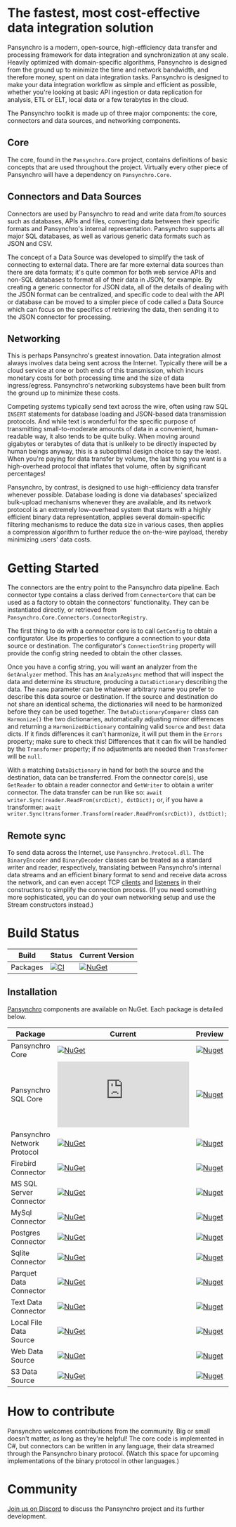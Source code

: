 # The fastest, most cost-effective data integration solution
Pansynchro is a modern, open-source, high-efficiency data transfer and processing framework for data integration and synchronization at any scale.  Heavily optimized with domain-specific algorithms, Pansynchro is designed from the ground up to minimize the time and network bandwidth, and therefore money, spent on data integration tasks.  Pansynchro is designed to make your data integration workflow as simple and efficient as possible, whether you're looking at basic API ingestion or data replication for analysis, ETL or ELT, local data or a few terabytes in the cloud.

The Pansynchro toolkit is made up of three major components: the core, connectors and data sources, and networking components.

## Core
The core, found in the `Pansynchro.Core` project, contains definitions of basic concepts that are used throughout the project.  Virtually every other piece of Pansynchro will have a dependency on `Pansynchro.Core`.

## Connectors and Data Sources
Connectors are used by Pansynchro to read and write data from/to sources such as databases, APIs and files, converting data between their specific formats and Pansynchro's internal representation.  Pansynchro supports all major SQL databases, as well as various generic data formats such as JSON and CSV.

The concept of a Data Source was developed to simplify the task of connecting to external data.  There are far more external data sources than there are data formats; it's quite common for both web service APIs and non-SQL databases to format all of their data in JSON, for example.  By creating a generic connector for JSON data, all of the details of dealing with the JSON format can be centralized, and specific code to deal with the API or database can be moved to a simpler piece of code called a Data Source which can focus on the specifics of retrieving the data, then sending it to the JSON connector for processing.

## Networking
This is perhaps Pansynchro's greatest innovation.  Data integration almost always involves data being sent across the Internet.  Typically there will be a cloud service at one or both ends of this transmission, which incurs monetary costs for both processing time and the size of data ingress/egress.  Pansynchro's networking subsystems have been built from the ground up to minimize these costs.

Competing systems typically send text across the wire, often using raw SQL `INSERT` statements for database loading and JSON-based data transmission protocols.  And while text is wonderful for the specific purpose of transmitting small-to-moderate amounts of data in a convenient, human-readable way, it also tends to be quite bulky.  When moving around gigabytes or terabytes of data that is unlikely to be directly inspected by human beings anyway, this is a suboptimal design choice to say the least.   When you're paying for data transfer by volume, the last thing you want is a high-overhead protocol that inflates that volume, often by significant percentages!

Pansynchro, by contrast, is designed to use high-efficiency data transfer whenever possible.  Database loading is done via databases' specialized bulk-upload mechanisms whenever they are available, and its network protocol is an extremely low-overhead system that starts with a highly efficient binary data representation, applies several domain-specific filtering mechanisms to reduce the data size in various cases, then applies a compression algorithm to further reduce the on-the-wire payload, thereby minimizing users' data costs.

# Getting Started

The connectors are the entry point to the Pansynchro data pipeline.  Each connector type contains a class derived from `ConnectorCore` that can be used as a factory to obtain the connectors' functionality.  They can be instantiated directly, or retrieved from `Pansynchro.Core.Connectors.ConnectorRegistry`.

The first thing to do with a connector core is to call `GetConfig` to obtain a configurator.  Use its properties to configure a connection to your data source or destination.  The configurator's `ConnectionString` property will provide the config string needed to obtain the other classes.

Once you have a config string, you will want an analyzer from the `GetAnalyzer` method.  This has an `AnalyzeAsync` method that will inspect the data and determine its structure, producing a `DataDictionary` describing the data.  The `name` parameter can be whatever arbitrary name you prefer to describe this data source or destination.  If the source and destination do not share an identical schema, the dictionaries will need to be harmonized before they can be used together.  The `DataDictionaryComparer` class can `Harmonize()` the two dictionaries, automatically adjusting minor differences and returning a `HarmonizedDictionary` containing valid `Source` and `Dest` data dicts.  If it finds differences it can't harmonize, it will put them in the `Errors` property; make sure to check this!  Differences that it can fix will be handled by the `Transformer` property; if no adjustments are needed then `Transformer` will be `null`.

With a matching `DataDictionary` in hand for both the source and the destination, data can be transferred.  From the connector core(s), use `GetReader` to obtain a reader connector and `GetWriter` to obtain a writer connector.  The data transfer can be run like so:
`await writer.Sync(reader.ReadFrom(srcDict), dstDict);`
or, if you have a transformer:
`await writer.Sync(transformer.Transform(reader.ReadFrom(srcDict)), dstDict);`

## Remote sync

To send data across the Internet, use `Pansynchro.Protocol.dll`.  The `BinaryEncoder` and `BinaryDecoder` classes can be treated as a standard writer and reader, respectively, translating between Pansynchro's internal data streams and an efficient binary format to send and receive data across the network, and can even accept TCP [clients](https://docs.microsoft.com/en-us/dotnet/api/system.net.sockets.tcpclient?view=net-6.0) and [listeners](https://docs.microsoft.com/en-us/dotnet/api/system.net.sockets.tcplistener?view=net-6.0) in their constructors to simplify the connection process.  (If you need something more sophisticated, you can do your own networking setup and use the Stream constructors instead.)

# Build Status

| Build | Status | Current Version |
| ------ | ------ | ------ |
| Packages | [![CI](https://github.com/Pansynchro-Technologies/Pansynchro/actions/workflows/dotnet.yml/badge.svg)](https://github.com/Pansynchro-Technologies/Pansynchro/actions/workflows/dotnet.yml) | [![NuGet](https://img.shields.io/nuget/v/Pansynchro.Core)](https://www.nuget.org/profiles/pansynchro) |

## Installation

[Pansynchro](https://www.nuget.org/profiles/pansynchro) components are available on NuGet. Each package is detailed below.

| Package | Current | Preview | Downloads |
| ------ | ------ | ------ | ------ |
| Pansynchro Core | [![NuGet](https://img.shields.io/nuget/v/Pansynchro.Core)](https://www.nuget.org/packages/Pansynchro.Core/) | [![Nuget](https://img.shields.io/nuget/vpre/Pansynchro.Core.svg)](https://www.nuget.org/packages/Pansynchro.Core/) | [![NuGet Downloads](https://img.shields.io/nuget/dt/Pansynchro.Core.svg)](https://www.nuget.org/packages/Pansynchro.Core/) |
| Pansynchro SQL Core | [![NuGet](https://img.shields.io/nuget/v/Pansynchro.SQL)](https://www.nuget.org/packages/Pansynchro.SQL/) | [![Nuget](https://img.shields.io/nuget/vpre/Pansynchro.SQL.svg)](https://www.nuget.org/packages/Pansynchro.SQL/) | [![NuGet Downloads](https://img.shields.io/nuget/dt/Pansynchro.SQL.svg)](https://www.nuget.org/packages/Pansynchro.SQL/) |
| Pansynchro Network Protocol | [![NuGet](https://img.shields.io/nuget/v/Pansynchro.Protocol)](https://www.nuget.org/packages/Pansynchro.Protocol/) | [![Nuget](https://img.shields.io/nuget/vpre/Pansynchro.Protocol.svg)](https://www.nuget.org/packages/Pansynchro.Protocol/) | [![NuGet Downloads](https://img.shields.io/nuget/dt/Pansynchro.Protocol.svg)](https://www.nuget.org/packages/Pansynchro.Protocol/) |
| Firebird Connector | [![NuGet](https://img.shields.io/nuget/v/Pansynchro.Connectors.Firebird)](https://www.nuget.org/packages/Pansynchro.Connectors.Firebird/) | [![Nuget](https://img.shields.io/nuget/vpre/Pansynchro.Connectors.Firebird.svg)](https://www.nuget.org/packages/Pansynchro.Connectors.Firebird/) | [![NuGet Downloads](https://img.shields.io/nuget/dt/Pansynchro.Connectors.Firebird.svg)](https://www.nuget.org/packages/Pansynchro.Connectors.Firebird/) |
| MS SQL Server Connector | [![NuGet](https://img.shields.io/nuget/v/Pansynchro.Connectors.MSSQL)](https://www.nuget.org/packages/Pansynchro.Connectors.MSSQL/) | [![Nuget](https://img.shields.io/nuget/vpre/Pansynchro.Connectors.MSSQL.svg)](https://www.nuget.org/packages/Pansynchro.Connectors.MSSQL/) | [![NuGet Downloads](https://img.shields.io/nuget/dt/Pansynchro.Connectors.MSSQL.svg)](https://www.nuget.org/packages/Pansynchro.Connectors.MSSQL/) |
| MySql Connector | [![NuGet](https://img.shields.io/nuget/v/Pansynchro.Connectors.MySql)](https://www.nuget.org/packages/Pansynchro.Connectors.MySql/) | [![Nuget](https://img.shields.io/nuget/vpre/Pansynchro.Connectors.MySql.svg)](https://www.nuget.org/packages/Pansynchro.Connectors.MySql/) | [![NuGet Downloads](https://img.shields.io/nuget/dt/Pansynchro.Connectors.MySql.svg)](https://www.nuget.org/packages/Pansynchro.Connectors.MySql/) |
| Postgres Connector | [![NuGet](https://img.shields.io/nuget/v/Pansynchro.Connectors.Postgres)](https://www.nuget.org/packages/Pansynchro.Connectors.Postgres/) | [![Nuget](https://img.shields.io/nuget/vpre/Pansynchro.Connectors.Postgres.svg)](https://www.nuget.org/packages/Pansynchro.Connectors.Postgres/) | [![NuGet Downloads](https://img.shields.io/nuget/dt/Pansynchro.Connectors.Postgres.svg)](https://www.nuget.org/packages/Pansynchro.Connectors.Postgres/) |
| Sqlite Connector | [![NuGet](https://img.shields.io/nuget/v/Pansynchro.Connectors.Sqlite)](https://www.nuget.org/packages/Pansynchro.Connectors.Sqlite/) | [![Nuget](https://img.shields.io/nuget/vpre/Pansynchro.Connectors.Sqlite.svg)](https://www.nuget.org/packages/Pansynchro.Connectors.Sqlite/) | [![NuGet Downloads](https://img.shields.io/nuget/dt/Pansynchro.Connectors.Sqlite.svg)](https://www.nuget.org/packages/Pansynchro.Connectors.Sqlite/) |
| Parquet Data Connector | [![NuGet](https://img.shields.io/nuget/v/Pansynchro.Connectors.Parquet)](https://www.nuget.org/packages/Pansynchro.Connectors.Parquet/) | [![Nuget](https://img.shields.io/nuget/vpre/Pansynchro.Connectors.Parquet.svg)](https://www.nuget.org/packages/Pansynchro.Connectors.Parquet/) | [![NuGet Downloads](https://img.shields.io/nuget/dt/Pansynchro.Connectors.Parquet.svg)](https://www.nuget.org/packages/Pansynchro.Connectors.Parquet/) |
| Text Data Connector | [![NuGet](https://img.shields.io/nuget/v/Pansynchro.Connectors.Textfile)](https://www.nuget.org/packages/Pansynchro.Connectors.Textfile/) | [![Nuget](https://img.shields.io/nuget/vpre/Pansynchro.Connectors.Textfile.svg)](https://www.nuget.org/packages/Pansynchro.Connectors.Textfile/) | [![NuGet Downloads](https://img.shields.io/nuget/dt/Pansynchro.Connectors.Textfile.svg)](https://www.nuget.org/packages/Pansynchro.Connectors.Textfile/) |
| Local File Data Source | [![NuGet](https://img.shields.io/nuget/v/Pansynchro.Sources.Files)](https://www.nuget.org/packages/Pansynchro.Sources.Files/) | [![Nuget](https://img.shields.io/nuget/vpre/Pansynchro.Sources.Files.svg)](https://www.nuget.org/packages/Pansynchro.Sources.Files/) | [![NuGet Downloads](https://img.shields.io/nuget/dt/Pansynchro.Sources.Files.svg)](https://www.nuget.org/packages/Pansynchro.Sources.Files/) |
| Web Data Source | [![NuGet](https://img.shields.io/nuget/v/Pansynchro.Sources.Http)](https://www.nuget.org/packages/Pansynchro.Sources.Http/) | [![Nuget](https://img.shields.io/nuget/vpre/Pansynchro.Sources.Http.svg)](https://www.nuget.org/packages/Pansynchro.Sources.Http/) | [![NuGet Downloads](https://img.shields.io/nuget/dt/Pansynchro.Sources.Http.svg)](https://www.nuget.org/packages/Pansynchro.Sources.Http/) |
| S3 Data Source | [![NuGet](https://img.shields.io/nuget/v/Pansynchro.Sources.S3)](https://www.nuget.org/packages/Pansynchro.Sources.S3/) | [![Nuget](https://img.shields.io/nuget/vpre/Pansynchro.Sources.S3.svg)](https://www.nuget.org/packages/Pansynchro.Sources.S3/) | [![NuGet Downloads](https://img.shields.io/nuget/dt/Pansynchro.Sources.S3.svg)](https://www.nuget.org/packages/Pansynchro.Sources.S3/) |

# How to contribute

Pansynchro welcomes contributions from the community.  Big or small doesn't matter, as long as they're helpful!  The core code is implemented in C#, but connectors can be written in any language, their data streamed through the Pansynchro binary protocol.  (Watch this space for upcoming implementations of the binary protocol in other languages.)

# Community

[Join us on Discord](https://discord.gg/5EcjWEwgrs) to discuss the Pansynchro project and its further development.

